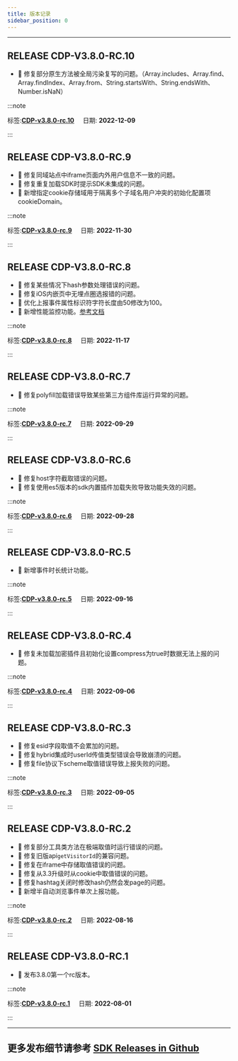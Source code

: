 ```yaml
---
title: 版本记录
sidebar_position: 0
---
```

----
## RELEASE CDP-V3.8.0-RC.10

- 🐞 修复部分原生方法被全局污染复写的问题。（Array.includes、Array.find、Array.findIndex、Array.from、String.startsWith、String.endsWith、Number.isNaN）


:::note 

 标签:**[CDP-v3.8.0-rc.10](https://github.com/growingio/growingio-sdk-webjs-autotracker/releases/tag/CDP-v3.8.0-rc.10)** &nbsp;&nbsp;&nbsp;&nbsp;日期: **2022-12-09** 

:::

## RELEASE CDP-V3.8.0-RC.9

- 🐞 修复同域站点中iframe页面内外用户信息不一致的问题。
- 🐞 修复重复加载SDK时提示SDK未集成的问题。
- 🎉 新增指定cookie存储域用于隔离多个子域名用户冲突的初始化配置项 cookieDomain。

:::note 

 标签:**[CDP-v3.8.0-rc.9](https://github.com/growingio/growingio-sdk-webjs-autotracker/releases/tag/CDP-v3.8.0-rc.9)** &nbsp;&nbsp;&nbsp;&nbsp;日期: **2022-11-30** 

:::

## RELEASE CDP-V3.8.0-RC.8

- 🐞 修复某些情况下hash参数处理错误的问题。
- 🐞 修复iOS内嵌页中无埋点圈选报错的问题。
- 🌟 优化上报事件属性标识符字符长度由50修改为100。
- 🎉 新增性能监控功能。[参考文档](https://growingio.github.io/growingio-sdk-docs/docs/webjs/3.8/plugins/performance)

:::note 

 标签:**[CDP-v3.8.0-rc.8](https://github.com/growingio/growingio-sdk-webjs-autotracker/releases/tag/CDP-v3.8.0-rc.8)** &nbsp;&nbsp;&nbsp;&nbsp;日期: **2022-11-17** 

:::

## RELEASE CDP-V3.8.0-RC.7

- 🐞 修复polyfill加载错误导致某些第三方组件库运行异常的问题。

:::note 

 标签:**[CDP-v3.8.0-rc.7](https://github.com/growingio/growingio-sdk-webjs-autotracker/releases/tag/CDP-v3.8.0-rc.7)** &nbsp;&nbsp;&nbsp;&nbsp;日期: **2022-09-29** 

:::

## RELEASE CDP-V3.8.0-RC.6

- 🐞 修复host字符截取错误的问题。
- 🐞 修复使用es5版本的sdk内置插件加载失败导致功能失效的问题。

:::note 

 标签:**[CDP-v3.8.0-rc.6](https://github.com/growingio/growingio-sdk-webjs-autotracker/releases/tag/CDP-v3.8.0-rc.6)** &nbsp;&nbsp;&nbsp;&nbsp;日期: **2022-09-28** 

:::

## RELEASE CDP-V3.8.0-RC.5

- 🎉 新增事件时长统计功能。

:::note 

 标签:**[CDP-v3.8.0-rc.5](https://github.com/growingio/growingio-sdk-webjs-autotracker/releases/tag/CDP-v3.8.0-rc.5)** &nbsp;&nbsp;&nbsp;&nbsp;日期: **2022-09-16** 

:::

## RELEASE CDP-V3.8.0-RC.4

- 🐞 修复未加载加密插件且初始化设置compress为true时数据无法上报的问题。

:::note 

 标签:**[CDP-v3.8.0-rc.4](https://github.com/growingio/growingio-sdk-webjs-autotracker/releases/tag/CDP-v3.8.0-rc.4)** &nbsp;&nbsp;&nbsp;&nbsp;日期: **2022-09-06** 

:::

## RELEASE CDP-V3.8.0-RC.3

* 🐞 修复esid字段取值不会累加的问题。
* 🐞 修复hybrid集成时userId传值类型错误会导致崩溃的问题。
* 🐞 修复file协议下scheme取值错误导致上报失败的问题。

:::note 

 标签:**[CDP-v3.8.0-rc.3](https://github.com/growingio/growingio-sdk-webjs-autotracker/releases/tag/CDP-v3.8.0-rc.3)** &nbsp;&nbsp;&nbsp;&nbsp;日期: **2022-09-05** 

:::

## RELEASE CDP-V3.8.0-RC.2

* 🐞 修复部分工具类方法在极端取值时运行错误的问题。
* 🐞 修复旧版api`getVisitorId`的兼容问题。
* 🐞 修复在iframe中存储取值错误的问题。
* 🐞 修复从3.3升级时从cookie中取值错误的问题。
* 🐞 修复hashtag关闭时修改hash仍然会发page的问题。
* 🎉 新增半自动浏览事件单次上报功能。

:::note 

 标签:**[CDP-v3.8.0-rc.2](https://github.com/growingio/growingio-sdk-webjs-autotracker/releases/tag/CDP-v3.8.0-rc.2)** &nbsp;&nbsp;&nbsp;&nbsp;日期: **2022-08-16** 

:::

## RELEASE CDP-V3.8.0-RC.1

* 🎉 发布3.8.0第一个rc版本。

:::note 

 标签:**[CDP-v3.8.0-rc.1](https://github.com/growingio/growingio-sdk-webjs-autotracker/releases/tag/CDP-v3.8.0-rc.1)** &nbsp;&nbsp;&nbsp;&nbsp;日期: **2022-08-01** 

:::

---
## 更多发布细节请参考 [SDK Releases in Github](https://github.com/growingio/growingio-sdk-webjs-autotracker/releases)